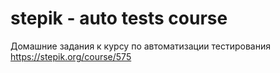 # stepik - auto tests course
Домашние задания к курсу по автоматизации тестирования
https://stepik.org/course/575
